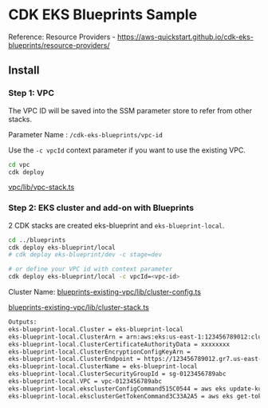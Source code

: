 # CDK EKS Blueprints Sample

Reference: Resource Providers - https://aws-quickstart.github.io/cdk-eks-blueprints/resource-providers/

## Install

### Step 1: VPC

The VPC ID will be saved into the SSM parameter store to refer from other stacks.

Parameter Name : `/cdk-eks-blueprints/vpc-id`

Use the `-c vpcId` context parameter if you want to use the existing VPC.

```bash
cd vpc
cdk deploy
```

[vpc/lib/vpc-stack.ts](./vpc/lib/vpc-stack.ts)

### Step 2: EKS cluster and add-on with Blueprints

2 CDK stacks are created eks-blueprint and `eks-blueprint-local`.

```bash
cd ../blueprints
cdk deploy eks-blueprint/local
# cdk deploy eks-blueprint/dev -c stage=dev

# or define your VPC id with context parameter
cdk deploy eks-blueprint/local -c vpcId=<vpc-id>
```

Cluster Name: [blueprints-existing-vpc/lib/cluster-config.ts](./blueprints-existing-vpc/lib/cluster-config.ts)

[blueprints-existing-vpc/lib/cluster-stack.ts](./blueprints-existing-vpc/lib/cluster-stack.ts)

```bash
Outputs:
eks-blueprint-local.Cluster = eks-blueprint-local
eks-blueprint-local.ClusterArn = arn:aws:eks:us-east-1:123456789012:cluster/eks-blueprint-local
eks-blueprint-local.ClusterCertificateAuthorityData = xxxxxxxx
eks-blueprint-local.ClusterEncryptionConfigKeyArn = 
eks-blueprint-local.ClusterEndpoint = https://123456789012.gr7.us-east-1.eks.amazonaws.com
eks-blueprint-local.ClusterName = eks-blueprint-local
eks-blueprint-local.ClusterSecurityGroupId = sg-0123456789abc
eks-blueprint-local.VPC = vpc-0123456789abc
eks-blueprint-local.eksclusterConfigCommand515C0544 = aws eks update-kubeconfig --name eks-blueprint-local --region us-east-1 --role-arn arn:aws:iam::123456789012:role/eks-blueprint-local-iamrole10180D71-D83FQPH1BRW3
eks-blueprint-local.eksclusterGetTokenCommand3C33A2A5 = aws eks get-token --cluster-name eks-blueprint-local --region us-east-1 --role-arn arn:aws:iam::123456789012:role/eks-blueprint-local-iamrole10180D71-D83FQPH1BRW3
```
